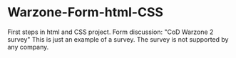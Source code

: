 # Warzone-Form-html-CSS
First steps in html and CSS project. Form discussion: "CoD Warzone 2 survey"
This is just an example of a survey. The survey is not supported by any company.
